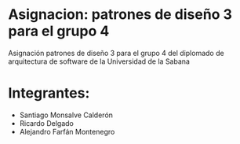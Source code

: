 # Asignacion: patrones de diseño 3 para el grupo 4
Asignación patrones de diseño 3 para el grupo 4 del diplomado de arquitectura de software de la Universidad de la Sabana

# Integrantes:
- Santiago Monsalve Calderón
- Ricardo Delgado
- Alejandro Farfán Montenegro
